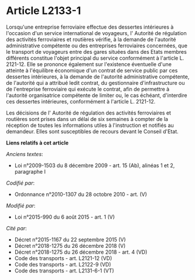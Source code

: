 # Article L2133-1

Lorsqu'une entreprise ferroviaire effectue des dessertes intérieures à l'occasion d'un service international de voyageurs, l'
Autorité de régulation des activités ferroviaires et routières  vérifie, à la demande de l'autorité administrative compétente
ou des entreprises ferroviaires concernées, que le transport de voyageurs entre des gares situées dans des Etats membres
différents constitue l'objet principal du service conformément à l'article L. 2121-12. Elle se prononce également sur
l'existence éventuelle d'une atteinte à l'équilibre économique d'un contrat de service public par ces dessertes intérieures,
à la demande de l'autorité administrative compétente, de l'autorité qui a attribué ledit contrat, du gestionnaire
d'infrastructure ou de l'entreprise ferroviaire qui exécute le contrat, afin de permettre à l'autorité organisatrice
compétente de limiter ou, le cas échéant, d'interdire ces dessertes intérieures, conformément à l'article L. 2121-12. 

Les décisions de l'     Autorité de régulation des activités ferroviaires et routières  sont prises dans un délai de six
semaines à compter de la réception de toutes les informations utiles à l'instruction et notifiés au demandeur. Elles sont
susceptibles de recours devant le Conseil d'Etat.

**Liens relatifs à cet article**

_Anciens textes_:

  - Loi n°2009-1503 du 8 décembre 2009 - art. 15 (Ab), alinéas 1 et 2, paragraphe I

_Codifié par_:

  - Ordonnance n°2010-1307 du 28 octobre 2010 - art. (V)

_Modifié par_:

  - Loi n°2015-990 du 6 août 2015 - art. 1 (V)

_Cité par_:

  - Décret n°2015-1167 du 22 septembre 2015 (V)
  - Décret n°2018-1275 du 26 décembre 2018 (V)
  - Décret n°2018-1275 du 26 décembre 2018 - art. 4 (VD)
  - Code des transports - art. L2121-12 (VD)
  - Code des transports - art. L2122-9 (VD)
  - Code des transports - art. L2131-6-1 (VT)
